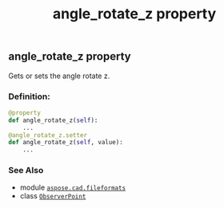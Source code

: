 ﻿---
title: angle_rotate_z property
second_title: Aspose.CAD for Python via .NET API References
description: 
type: docs
weight: 50
url: /python-net/aspose.cad.fileformats/observerpoint/angle_rotate_z/
is_root: false
---

## angle_rotate_z property


Gets or sets the angle rotate z.
### Definition:
```python
@property
def angle_rotate_z(self):
    ...
@angle_rotate_z.setter
def angle_rotate_z(self, value):
    ...
```

### See Also
* module [`aspose.cad.fileformats`](../../)
* class [`ObserverPoint`](/cad/python-net/aspose.cad.fileformats/observerpoint)
